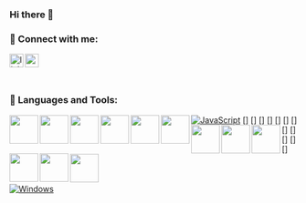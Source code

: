 ### Hi there 👋

<!--
**Dedos22/Dedos22** is a ✨ _special_ ✨ repository because its `README.md` (this file) appears on your GitHub profile.

Here are some ideas to get you started:

- 🔭 I’m currently working on ...
- 🌱 I’m currently learning ...
- 👯 I’m looking to collaborate on ...
- 🤔 I’m looking for help with ...
- 💬 Ask me about ...
- 📫 How to reach me: ...
- 😄 Pronouns: ...
- ⚡ Fun fact: ...

-->
### 📩 Connect with me:

[<img align="left" alt="linkedin | LinkedIn" width="24px" src="https://raw.githubusercontent.com/peterthehan/peterthehan/master/assets/linkedin.svg" />][linkedin]

[<img align="left" height="24" width="24" src="https://cdn.jsdelivr.net/npm/simple-icons@v4/icons/gmail.svg" />][gmail]


<br />

[linkedin]:https://www.linkedin.com/in/demet-düz-8b6194215/
[gmail]: mailto:demetduz2696@gmail.com
<br />
### 🔧 Languages and Tools:
[![JavaScript](https://img.shields.io/badge/--F7DF1E?logo=javascript&logoColor=000)](https://www.javascript.com/)
[<img align="left" width="50" src="http://www.serpito.com/wp-content/uploads/basicphp.jpg" />]
[<img align="left" width="50" src="https://www3.ntu.edu.sg/home/ehchua/programming/webprogramming/images/css3.png" />]
[<img align="left" width="50" src="https://www.interviewbit.com/blog/wp-content/uploads/2021/11/Sublime-Text-3.png" />]
[<img align="left" width="50" src="https://encrypted-tbn0.gstatic.com/images?q=tbn:ANd9GcTaV-JpiBgFRovDc6CGQdWFcGYhUITSTKHH5Q&usqp=CAU" />]
[<img align="left" width="50" src="https://upload.wikimedia.org/wikipedia/commons/thumb/6/61/HTML5_logo_and_wordmark.svg/2048px-HTML5_logo_and_wordmark.svg.png" />]
[<img align="left" width="50" src="https://cdn.worldvectorlogo.com/logos/bootstrap-4.svg" />]
[<img align="left" width="50" src="https://upload.wikimedia.org/wikipedia/commons/thumb/4/4f/PhpMyAdmin_logo.svg/1280px-PhpMyAdmin_logo.svg.png" />]
[<img align="left" width="50" src="https://seeklogo.com/images/A/Adobe_Dreamweaver_8-logo-0D6B611C2D-seeklogo.com.jpg" />]
[<img align="left" width="50" src="https://images.projectsgeek.com/2016/11/JSP-Projects-with-Source-Code.png" />]
[<img align="left" width="50" src="https://upload.wikimedia.org/wikipedia/commons/thumb/6/69/Notepad%2B%2B_Logo.svg/1200px-Notepad%2B%2B_Logo.svg.png" />]
[<img align="left" width="50" src="https://e7.pngegg.com/pngimages/220/595/png-clipart-javascript-logo-product-design-brand-angularjs-dashboard-templates-angle-text.png" />]
[<img align="left" width="50" src="https://www.pngitem.com/pimgs/m/206-2069866_transparent-css3-logo-png-jquery-logo-png-png.png" />]

<br />


### 
[![Windows](https://svgshare.com/i/ZhY.svg)](https://svgshare.com/i/ZhY.svg)




<br />
